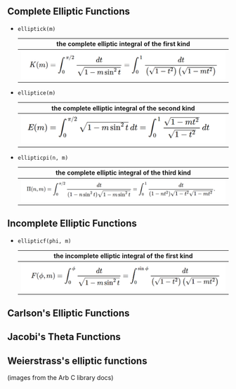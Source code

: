 ## Complete Elliptic Functions

- `elliptick(m)`

    
     |       the complete elliptic integral of the first kind            |
     |:-----------------------------------------------------------------:|
     |    <img src="assets/elliptick.png" alt="elliptick" width="500">     |

- `elliptice(m)`

     |       the complete elliptic integral of the second kind           |
     |:-----------------------------------------------------------------:|
     |    <img src="assets/elliptice.png" alt="elliptice" width="500">     |

- `ellipticpi(n, m)`

     |       the complete elliptic integral of the third kind            |
     |:-----------------------------------------------------------------:|
     |    <img src="assets/ellipticpi.png" alt="ellipticpi" width="500">     |

   
## Incomplete Elliptic Functions

- `ellipticf(phi, m)`

     |       the incomplete elliptic integral of the first kind           |
     |:-----------------------------------------------------------------:|
     |    <img src="assets/ellipticf.png" alt="ellipticf" width="500">     |

## Carlson's Elliptic Functions


## Jacobi's Theta Functions


## Weierstrass's elliptic functions

(images from the Arb C library docs)
